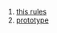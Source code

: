 1.  [this rules](https://codeburst.io/the-simple-rules-to-this-in-javascript-35d97f31bde3)
2.  [prototype](https://davidwalsh.name/javascript-objects)
